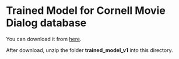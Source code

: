 # Trained Model for Cornell Movie Dialog database

You can download it from [here](https://drive.google.com/uc?id=1Ig-sgdka5QpgE-b9g4ZQqnGGCrE-2f4p&export=download).

After download, unzip the folder **trained_model_v1** into this directory.
